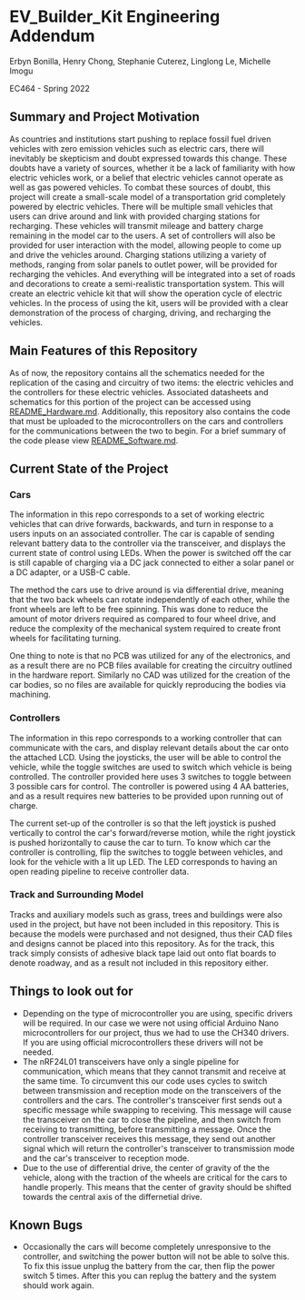 # EV_Builder_Kit Engineering Addendum
Erbyn Bonilla, Henry Chong, Stephanie Cuterez, Linglong Le, Michelle Imogu

EC464 - Spring 2022

## Summary and Project Motivation
As countries and institutions start pushing to replace fossil fuel driven vehicles with zero emission vehicles such as electric cars, there will inevitably be skepticism and doubt expressed towards this change. These doubts have a variety of sources, whether it be a lack of familiarity with how electric vehicles work, or a belief that electric vehicles cannot operate as well as gas powered vehicles. To combat these sources of doubt, this project will create a small-scale model of a transportation grid completely powered by electric vehicles. There will be multiple small vehicles that users can drive around and link with provided charging stations for recharging. These vehicles will transmit mileage and battery charge remaining in the model car to the users. A set of controllers will also be provided for user interaction with the model, allowing people to come up and drive the vehicles around.  Charging stations utilizing a variety of methods, ranging from solar panels to outlet power, will be provided for recharging the vehicles. And everything will be integrated into a set of roads and decorations to create a semi-realistic transportation system. This will create an electric vehicle kit that will show the operation cycle of electric vehicles. In the process of using the kit, users will be provided with a clear demonstration of the process of charging, driving, and recharging the vehicles. 

## Main Features of this Repository
As of now, the repository contains all the schematics needed for the replication of the casing and circuitry of two items: the electric vehicles and the controllers for these electric vehicles. Associated datasheets and schematics for this portion of the project can be accessed using [README_Hardware.md](README_Hardware.md). Additionally, this repository also contains the code that must be uploaded to the microcontrollers on the cars and controllers for the communications between the two to begin. For a brief summary of the code please view [README_Software.md](README_Software.md).

## Current State of the Project
### Cars
The information in this repo corresponds to a set of working electric vehicles that can drive forwards, backwards, and turn in response to a users inputs on an associated controller. The car is capable of sending relevant battery data to the controller via the transceiver, and displays the current state of control using LEDs. When the power is switched off the car is still capable of charging via a DC jack connected to either a solar panel or a DC adapter, or a USB-C cable.

The method the cars use to drive around is via differential drive, meaning that the two back wheels can rotate independently of each other, while the front wheels are left to be free spinning. This was done to reduce the amount of motor drivers required as compared to four wheel drive, and reduce the complexity of the mechanical system required to create front wheels for facilitating turning.

One thing to note is that no PCB was utilized for any of the electronics, and as a result there are no PCB files available for creating the circuitry outlined in the hardware report. Similarly no CAD was utilized for the creation of the car bodies, so no files are available for quickly reproducing the bodies via machining.


### Controllers
The information in this repo corresponds to a working controller that can communicate with the cars, and display relevant details about the car onto the attached LCD. Using the joysticks, the user will be able to control the vehicle, while the toggle switches are used to switch which vehicle is being controlled. The controller provided here uses 3 switches to toggle between 3 possible cars for control. The controller is powered using 4 AA batteries, and as a result requires new batteries to be provided upon running out of charge.

The current set-up of the controller is so that the left joystick is pushed vertically to control the car's forward/reverse motion, while the right joystick is pushed horizontally to cause the car to turn. To know which car the controller is controlling, flip the switches to toggle between vehicles, and look for the vehicle with a lit up LED. The LED corresponds to having an open reading pipeline to receive controller data.

### Track and Surrounding Model
Tracks and auxiliary models such as grass, trees and buildings were also used in the project, but have not been included in this repository. This is because the models were purchased and not designed, thus their CAD files and designs cannot be placed into this repository. As for the track, this track simply consists of adhesive black tape laid out onto flat boards to denote roadway, and as a result not included in this repository either.

## Things to look out for
- Depending on the type of microcontroller you are using, specific drivers will be required. In our case we were not using official Arduino Nano microcontrollers for our project, thus we had to use the CH340 drivers. If you are using official microcontrollers these drivers will not be needed.
- The nRF24L01 transceivers have only a single pipeline for communication, which means that they cannot transmit and receive at the same time. To circumvent this our code uses cycles to switch between transmission and reception mode on the transceivers of the controllers and the cars. The controller's transceiver first sends out a specific message while swapping to receiving. This message will cause the transceiver on the car to close the pipeline, and then switch from receiving to transmitting, before transmitting a message. Once the controller transceiver receives this message, they send out another signal which will return the controller's transceiver to transmission mode and the car's transceiver to reception mode.
- Due to the use of differential drive, the center of gravity of the the vehicle, along with the traction of the wheels are critical for the cars to handle properly. This means that the center of gravity should be shifted towards the central axis of the differnetial drive.

## Known Bugs
- Occasionally the cars will become completely unresponsive to the controller, and switching the power button will not be able to solve this. To fix this issue unplug the battery from the car, then flip the power switch 5 times. After this you can replug the battery and the system should work again.
